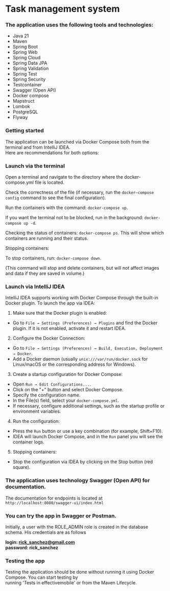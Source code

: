 # Task management system

### The application uses the following tools and technologies:

* Java 21
* Maven
* Spring Boot
* Spring Web
* Spring Cloud
* Spring Data JPA
* Spring Validation
* Spring Test
* Spring Security
* Testcontainer
* Swagger (Open API)
* Docker compose
* Mapstruct
* Lombok
* PostgreSQL
* Flyway

### Getting started

The application can be launched via Docker Compose both from the terminal and from IntelliJ IDEA.<br> Here are
recommendations for both options:

### Launch via the terminal

Open a terminal and navigate to the directory where the docker-compose.yml file is located.

Check the correctness of the file (if necessary, run the `docker–compose config` command to see the final
configuration).

Run the containers with the command: `docker-compose up`. <br>

If you want the terminal not to be blocked, run in the background: `docker-compose up -d`.

Checking the status of containers: `docker-compose ps`. This will show which containers are running and their status.

Stopping containers: <br>

To stop containers, run: `docker-compose down`.

(This command will stop and delete containers, but will not affect images and data if they are saved in volume.)

### Launch via IntelliJ IDEA

IntelliJ IDEA supports working with Docker Compose through the built-in Docker plugin. To launch the app via IDEA:

1. Make sure that the Docker plugin is enabled:

* Go to `File → Settings (Preferences) → Plugins` and find the Docker plugin. If it is not enabled, activate it and
  restart IDEA.

2. Configure the Docker Connection:

* Go to `File → Settings (Preferences) → Build, Execution, Deployment → Docker`.
* Add a Docker daemon (usually `unix:///var/run/docker.sock` for Linux/macOS or the corresponding address for Windows).

3. Create a startup configuration for Docker Compose:

* Open `Run → Edit Configurations...`.
* Click on the "+" button and select Docker Compose.
* Specify the configuration name.
* In the File(s) field, select your `docker-compose.yml`.
* If necessary, configure additional settings, such as the startup profile or environment variables.

4. Run the configuration:

* Press the `Run` button or use a key combination (for example, Shift+F10).
* IDEA will launch Docker Compose, and in the `Run` panel you will see the container logs.

5. Stopping containers:

* Stop the configuration via IDEA by clicking on the Stop button (red square).

### The application uses technology Swagger (Open API) for documentation.

The documentation for endpoints is located at `http://localhost:8080/swagger-ui/index.html`

### You can try the app in Swagger or Postman.

Initially, a user with the ROLE_ADMIN role is created in the database schema. His credentials are as follows

__login: rick_sanchez@gmail.com<br>
password: rick_sanchez__

### Testing the app

Testing the application should be done without running it using Docker Compose. You can start testing by    
running 'Tests in effectivemobile' or from the Maven Lifecycle.
 

